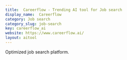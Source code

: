 ```yaml
---
title:  Careerflow - Trending AI tool for Job search
display_name:  Careerflow
category: Job search
category_slug: job-search
key: careerflow_ai
website: https://www.careerflow.ai/
layout: aitool
---
```


Optimized job search platform.
